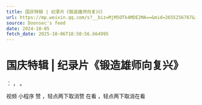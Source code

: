 ```yaml
---
title: 国庆特辑 | 纪录片《锻造雄师向复兴》
url: https://mp.weixin.qq.com/s?__biz=MjM5OTk4MDE2MA==&mid=2655256767&idx=1&sn=4197aab0b7c56c6959fe763ac785d0d9
source: Doonsec's feed
date: 2024-10-05
fetch_date: 2025-10-06T18:50:56.664995
---
```


# 国庆特辑 | 纪录片《锻造雄师向复兴》

：
，
。

视频
小程序
赞
，轻点两下取消赞
在看
，轻点两下取消在看